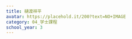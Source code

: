 ```yaml
---
title: 樋渡祥平
avatar: https://placehold.it/200?text=NO+IMAGE
category: 04_学士課程
school_year: 3
---
```

